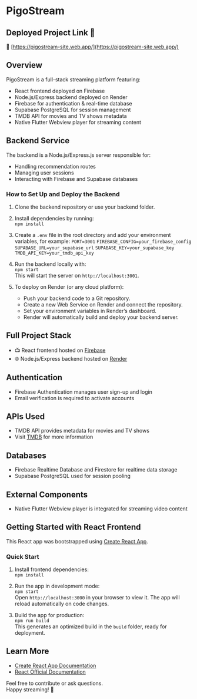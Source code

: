 # PigoStream

## Deployed Project Link 🎉  
🔗 [https://pigostream-site.web.app/](https://pigostream-site.web.app/)

## Overview

PigoStream is a full-stack streaming platform featuring:

- React frontend deployed on Firebase  
- Node.js/Express backend deployed on Render  
- Firebase for authentication & real-time database  
- Supabase PostgreSQL for session management  
- TMDB API for movies and TV shows metadata  
- Native Flutter Webview player for streaming content

## Backend Service

The backend is a Node.js/Express.js server responsible for:

- Handling recommendation routes  
- Managing user sessions  
- Interacting with Firebase and Supabase databases

### How to Set Up and Deploy the Backend

1. Clone the backend repository or use your backend folder.

2. Install dependencies by running:  
   `npm install`

3. Create a `.env` file in the root directory and add your environment variables, for example:
   `PORT=3001`
   `FIREBASE_CONFIG=your_firebase_config`
   `SUPABASE_URL=your_supabase_url`
   `SUPABASE_KEY=your_supabase_key`
   `TMDB_API_KEY=your_tmdb_api_key`

5. Run the backend locally with:  
   `npm start`  
   This will start the server on `http://localhost:3001`.

6. To deploy on Render (or any cloud platform):  
   - Push your backend code to a Git repository.  
   - Create a new Web Service on Render and connect the repository.  
   - Set your environment variables in Render’s dashboard.  
   - Render will automatically build and deploy your backend server.

## Full Project Stack

- 📺 React frontend hosted on [Firebase](https://firebase.google.com/)  
- 🌐 Node.js/Express backend hosted on [Render](https://dashboard.render.com/)

## Authentication

- Firebase Authentication manages user sign-up and login  
- Email verification is required to activate accounts

## APIs Used

- TMDB API provides metadata for movies and TV shows  
- Visit [TMDB](https://www.themoviedb.org/) for more information

## Databases

- Firebase Realtime Database and Firestore for realtime data storage  
- Supabase PostgreSQL used for session pooling

## External Components

- Native Flutter Webview player is integrated for streaming video content

## Getting Started with React Frontend

This React app was bootstrapped using [Create React App](https://github.com/facebook/create-react-app).

### Quick Start

1. Install frontend dependencies:  
   `npm install`

2. Run the app in development mode:  
   `npm start`  
   Open `http://localhost:3000` in your browser to view it. The app will reload automatically on code changes.

3. Build the app for production:  
   `npm run build`  
   This generates an optimized build in the `build` folder, ready for deployment.

## Learn More

- [Create React App Documentation](https://facebook.github.io/create-react-app/docs/getting-started)  
- [React Official Documentation](https://reactjs.org/)

Feel free to contribute or ask questions.  
Happy streaming! 🚀
